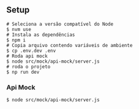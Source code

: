 ## Setup
```shell
# Seleciona a versão compatível do Node
$ nvm use
# Instala as dependências
$ npm i
# Copia arquivo contendo variáveis de ambiente
$ cp .env.dev .env
# Roda api mock
$ node src/mock/api-mock/server.js
# roda o projeto
$ np run dev
```

### Api Mock
```shell
$ node src/mock/api-mock/server.js
```
